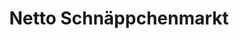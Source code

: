 ---
title: "Netto Schnäppchenmarkt"
url: /bernhardswald/netto-schnaeppchenmarkt/
shop: Kramladen
---